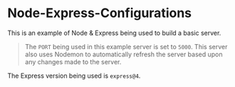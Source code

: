 # Node-Express-Configurations

This is an example of Node & Express being used to build a basic server.

> The `PORT` being used in this example server is set to `5000`.
> This server also uses Nodemon to automatically refresh the server based upon any changes made to the server.

The Express version being used is `express@4`.